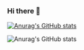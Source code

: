 ### Hi there 👋
[![Anurag's GitHub stats](https://github-readme-stats.vercel.app/api?username=0921)](https://github.com/anuraghazra/github-readme-stats)


![Anurag's GitHub stats](https://github-readme-stats.vercel.app/api?username=anuraghazra&show_icons=true&theme=transparent)
